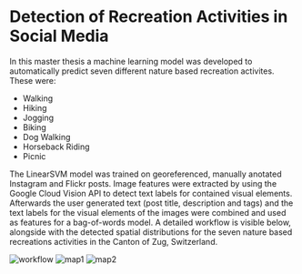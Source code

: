 # Detection of Recreation Activities in Social Media

In this master thesis a machine learning model was developed to automatically predict seven different nature based recreation activites.
These were:
- Walking
- Hiking
- Jogging
- Biking
- Dog Walking
- Horseback Riding
- Picnic

The LinearSVM model was trained on georeferenced, manually anotated Instagram and Flickr posts. Image features were extracted by using the Google Cloud Vision API to detect text labels for contained visual elements. Afterwards the user generated text (post title, description and tags) and the text labels for the visual elements of the images were combined and used as features for a bag-of-words model. A detailed workflow is visible below, alongside with the detected spatial distributions for the seven nature based recreations activities in the Canton of Zug, Switzerland.

![workflow](https://github.com/Bellador/RecreationDetection/blob/master/img/ML_text_data_visualization_cropped-1.png)
![map1](https://github.com/Bellador/RecreationDetection/blob/master/img/map_cluster_1-1.png)
![map2](https://github.com/Bellador/RecreationDetection/blob/master/img/map_cluster_2-1.png)
